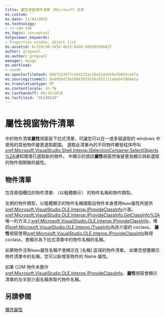 ```yaml
---
title: 屬性視窗物件清單 |Microsoft 文件
ms.custom: ''
ms.date: 11/04/2016
ms.technology:
- vs-ide-sdk
ms.topic: conceptual
helpviewer_keywords:
- Properties window, object list
ms.assetid: 6c159c9d-345d-4b23-8ddd-9839d338b62f
author: gregvanl
ms.author: gregvanl
manager: douge
ms.workload:
- vssdk
ms.openlocfilehash: b6b7d238f7ce64122ac18a52dab59afb063ce47e
ms.sourcegitcommit: 6a9d5bd75e50947659fd6c837111a6a547884e2a
ms.translationtype: MT
ms.contentlocale: zh-TW
ms.lasthandoff: 04/16/2018
ms.locfileid: "31130132"
---
```

# <a name="properties-window-object-list"></a>屬性視窗物件清單
中的物件清單**屬性**視窗是下拉式清單，可讓您可以在一或多個選取的 windows 中使用的其他物件變更選取範圍。 選取此清單內的不同物件觸發程序呼叫<xref:Microsoft.VisualStudio.Shell.Interop.ISelectionContainer.SelectObjects%2A>通知環境已選取新的物件。 中顯示的資訊**屬性**視窗然後變更為顯示與新選取的物件相關聯的屬性。  
  
## <a name="the-object-list"></a>物件清單  
 包含兩個欄位的物件清單: （以粗體顯示） 的物件名稱和物件類型。  
  
 左側的物件類型，以粗體顯示的物件名稱擷取自物件本身使用`Name`屬性所提供<xref:Microsoft.VisualStudio.OLE.Interop.IProvideClassInfo>介面。 <xref:Microsoft.VisualStudio.OLE.Interop.IProvideClassInfo.GetClassInfo%2A>唯一的方法上<xref:Microsoft.VisualStudio.OLE.Interop.IProvideClassInfo>，傳回<xref:Microsoft.VisualStudio.OLE.Interop.ITypeInfo>為該介面的 coclass。 **屬性**視窗使用<xref:Microsoft.VisualStudio.OLE.Interop.IProvideClassInfo>取得 coclass，會顯示為下拉式清單中的物件名稱的名稱。  
  
 如果物件沒有`Name`屬性名稱不會顯示在 [名稱] 區域的物件清單。 如果您想要顯示物件清單中的名稱，您可以新增至物件的 Name 屬性。  
  
 如果 COM 物件未實作<xref:Microsoft.VisualStudio.OLE.Interop.IProvideClassInfo>、**屬性**視窗會顯示清單的左半部介面名稱來取代物件名稱。  
  
## <a name="see-also"></a>另請參閱  
 [擴充屬性](../../extensibility/internals/extending-properties.md)